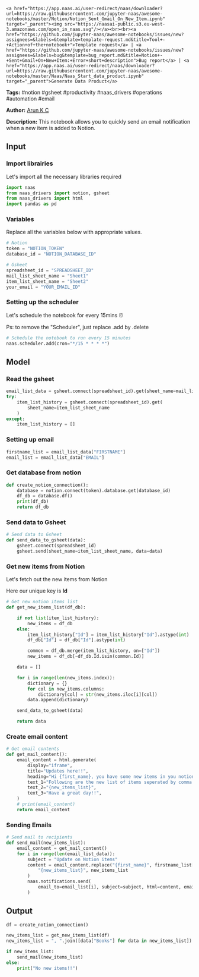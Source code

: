     <a href="https://app.naas.ai/user-redirect/naas/downloader?url=https://raw.githubusercontent.com/jupyter-naas/awesome-notebooks/master/Notion/Notion_Sent_Gmail_On_New_Item.ipynb" target="_parent"><img src="https://naasai-public.s3.eu-west-3.amazonaws.com/open_in_naas.svg"/></a><br><br><a href="https://github.com/jupyter-naas/awesome-notebooks/issues/new?assignees=&labels=&template=template-request.md&title=Tool+-+Action+of+the+notebook+">Template request</a> | <a href="https://github.com/jupyter-naas/awesome-notebooks/issues/new?assignees=&labels=bug&template=bug_report.md&title=Notion+-+Sent+Gmail+On+New+Item:+Error+short+description">Bug report</a> | <a href="https://app.naas.ai/user-redirect/naas/downloader?url=https://raw.githubusercontent.com/jupyter-naas/awesome-notebooks/master/Naas/Naas_Start_data_product.ipynb" target="_parent">Generate Data Product</a>

**Tags:** #notion #gsheet #productivity #naas_drivers #operations #automation #email

**Author:** [Arun K C](https://www.linkedin.com/in/arun-kc/)

**Description:** This notebook allows you to quickly send an email notification when a new item is added to Notion.

## Input

### Import librairies

Let's import all the necessary libraries required


```python
import naas
from naas_drivers import notion, gsheet
from naas_drivers import html
import pandas as pd
```

### Variables

Replace all the variables below with appropriate values.


```python
# Notion
token = "NOTION_TOKEN"
database_id = "NOTION_DATABASE_ID"

# Gsheet
spreadsheet_id = "SPREADSHEET_ID"
mail_list_sheet_name = "Sheet1"
item_list_sheet_name = "Sheet2"
your_email = "YOUR_EMAIL_ID"
```

### Setting up the scheduler

Let's schedule the notebook for every 15mins ⏰

Ps: to remove the "Scheduler", just replace .add by .delete


```python
# Schedule the notebook to run every 15 minutes
naas.scheduler.add(cron="*/15 * * * *")
```

## Model

### Read the gsheet


```python
email_list_data = gsheet.connect(spreadsheet_id).get(sheet_name=mail_list_sheet_name)
try:
    item_list_history = gsheet.connect(spreadsheet_id).get(
        sheet_name=item_list_sheet_name
    )
except:
    item_list_history = []
```

### Setting up email


```python
firstname_list = email_list_data["FIRSTNAME"]
email_list = email_list_data["EMAIL"]
```

### Get database from notion


```python
def create_notion_connection():
    database = notion.connect(token).database.get(database_id)
    df_db = database.df()
    print(df_db)
    return df_db
```

### Send data to Gsheet


```python
# Send data to Gsheet
def send_data_to_gsheet(data):
    gsheet.connect(spreadsheet_id)
    gsheet.send(sheet_name=item_list_sheet_name, data=data)
```

### Get new items from Notion

Let's fetch out the new items from Notion

Here our unique key is **Id**


```python
# Get new notion items list
def get_new_items_list(df_db):

    if not list(item_list_history):
        new_items = df_db
    else:
        item_list_history["Id"] = item_list_history["Id"].astype(int)
        df_db["Id"] = df_db["Id"].astype(int)

        common = df_db.merge(item_list_history, on=["Id"])
        new_items = df_db[~df_db.Id.isin(common.Id)]

    data = []

    for i in range(len(new_items.index)):
        dictionary = {}
        for col in new_items.columns:
            dictionary[col] = str(new_items.iloc[i][col])
        data.append(dictionary)

    send_data_to_gsheet(data)

    return data
```

### Create email content


```python
# Get email contents
def get_mail_content():
    email_content = html.generate(
        display="iframe",
        title="Updates here!!",
        heading="Hi {first_name}, you have some new items in you notion list",
        text_1="Following are the new list of items seperated by comma : ",
        text_2="{new_items_list}",
        text_3="Have a great day!!",
    )
    # print(email_content)
    return email_content
```

### Sending Emails


```python
# Send mail to recipients
def send_mail(new_items_list):
    email_content = get_mail_content()
    for i in range(len(email_list_data)):
        subject = "Update on Notion items"
        content = email_content.replace("{first_name}", firstname_list[i]).replace(
            "{new_items_list}", new_items_list
        )
        naas.notifications.send(
            email_to=email_list[i], subject=subject, html=content, email_from=your_email
        )
```

## Output


```python
df = create_notion_connection()
```


```python
new_items_list = get_new_items_list(df)
new_items_list = ", ".join([data["Books"] for data in new_items_list])
```


```python
if new_items_list:
    send_mail(new_items_list)
else:
    print("No new items!!")
```
